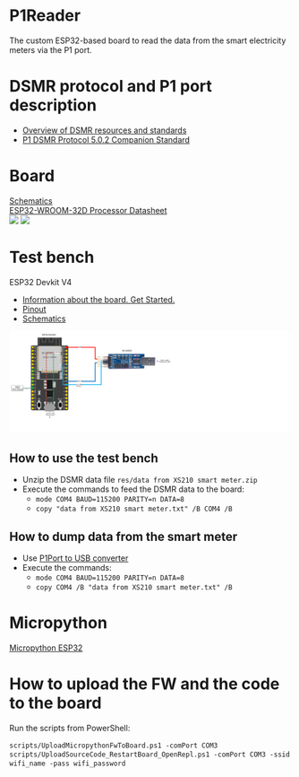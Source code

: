 # P1Reader
The custom ESP32-based board to read the data from the smart electricity meters via the P1 port.

# DSMR protocol and P1 port description
* [Overview of DSMR resources and standards](https://github.com/energietransitie/dsmr-info)
* [P1 DSMR Protocol 5.0.2 Companion Standard](https://www.netbeheernederland.nl/publicatie/dsmr-502-p1-companion-standard)

# Board
[Schematics](res/P1ReaderBoardSchematics.pdf)<br>
[ESP32-WROOM-32D Processor Datasheet](https://www.espressif.com/sites/default/files/documentation/esp32-wroom-32d_esp32-wroom-32u_datasheet_en.pdf)<br>
<img src="res/P1ReaderBoard_front.png" width="50%"/>
<img src="res/P1ReaderBoard_back.png" width="50%"/>

# Test bench
ESP32 Devkit V4
* [Information about the board. Get Started.](https://docs.espressif.com/projects/esp-idf/en/latest/esp32/hw-reference/esp32/get-started-devkitc.html)
* [Pinout](https://docs.espressif.com/projects/esp-idf/en/latest/esp32/_images/esp32_devkitC_v4_pinlayout.png)
* [Schematics](https://dl.espressif.com/dl/schematics/esp32_devkitc_v4-sch.pdf)
<img src="res/P1ReaderTestBench.svg" width="100%" height="100%"/>

## How to use the test bench
* Unzip the DSMR data file `res/data from XS210 smart meter.zip`
* Execute the commands to feed the DSMR data to the board:
  * `mode COM4 BAUD=115200 PARITY=n DATA=8`
  * `copy "data from XS210 smart meter.txt" /B COM4 /B`

## How to dump data from the smart meter
* Use [P1Port to USB converter](https://www.amazon.nl/gp/product/B07JW75BZ7/)
* Execute the commands:
  * `mode COM4 BAUD=115200 PARITY=n DATA=8`
  * `copy COM4 /B "data from XS210 smart meter.txt" /B`

# Micropython
[Micropython ESP32](https://docs.micropython.org/en/latest/esp32/tutorial/intro.html)

# How to upload the FW and the code to the board
Run the scripts from PowerShell:
```
scripts/UploadMicropythonFwToBoard.ps1 -comPort COM3
scripts/UploadSourceCode_RestartBoard_OpenRepl.ps1 -comPort COM3 -ssid wifi_name -pass wifi_password
```

